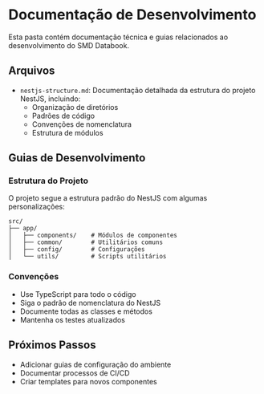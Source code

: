 # Documentação de Desenvolvimento

Esta pasta contém documentação técnica e guias relacionados ao desenvolvimento do SMD Databook.

## Arquivos

- `nestjs-structure.md`: Documentação detalhada da estrutura do projeto NestJS, incluindo:
  - Organização de diretórios
  - Padrões de código
  - Convenções de nomenclatura
  - Estrutura de módulos

## Guias de Desenvolvimento

### Estrutura do Projeto
O projeto segue a estrutura padrão do NestJS com algumas personalizações:

```
src/
├── app/
│   ├── components/    # Módulos de componentes
│   ├── common/        # Utilitários comuns
│   ├── config/        # Configurações
│   └── utils/         # Scripts utilitários
```

### Convenções
- Use TypeScript para todo o código
- Siga o padrão de nomenclatura do NestJS
- Documente todas as classes e métodos
- Mantenha os testes atualizados

## Próximos Passos
- Adicionar guias de configuração do ambiente
- Documentar processos de CI/CD
- Criar templates para novos componentes 